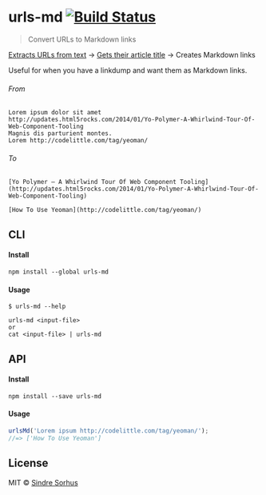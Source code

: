 # urls-md [![Build Status](https://travis-ci.org/sindresorhus/urls-md.png?branch=master)](https://travis-ci.org/sindresorhus/urls-md)

> Convert URLs to Markdown links  

[Extracts URLs from text](https://github.com/sindresorhus/get-urls) → [Gets their article title](https://github.com/sindresorhus/article-title) → Creates Markdown links

Useful for when you have a linkdump and want them as Markdown links.


###### From

```
Lorem ipsum dolor sit amet
http://updates.html5rocks.com/2014/01/Yo-Polymer-A-Whirlwind-Tour-Of-Web-Component-Tooling
Magnis dis parturient montes.
Lorem http://codelittle.com/tag/yeoman/
```

###### To

```
[Yo Polymer – A Whirlwind Tour Of Web Component Tooling](http://updates.html5rocks.com/2014/01/Yo-Polymer-A-Whirlwind-Tour-Of-Web-Component-Tooling)

[How To Use Yeoman](http://codelittle.com/tag/yeoman/)
```


## CLI

#### Install

```
npm install --global urls-md
```

#### Usage

```
$ urls-md --help

urls-md <input-file>
or
cat <input-file> | urls-md
```


## API

#### Install

```
npm install --save urls-md
```

#### Usage

```js
urlsMd('Lorem ipsum http://codelittle.com/tag/yeoman/');
//=> ['How To Use Yeoman']
```


## License

MIT © [Sindre Sorhus](http://sindresorhus.com)
